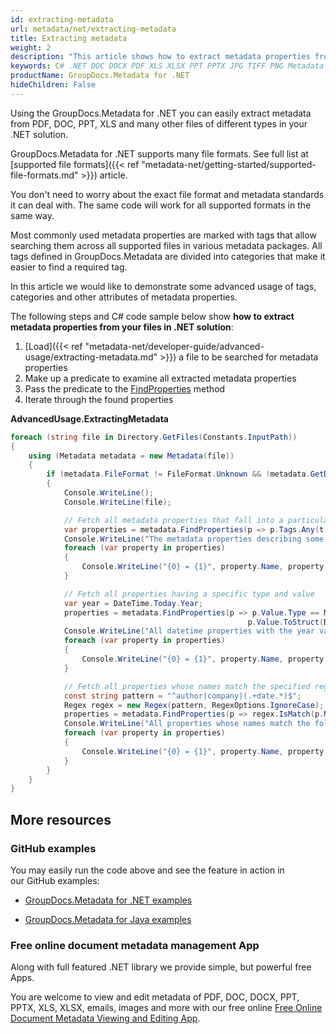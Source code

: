 ```yaml
---
id: extracting-metadata
url: metadata/net/extracting-metadata
title: Extracting metadata
weight: 2
description: "This article shows how to extract metadata properties from your files in C# .NET solution programmatically with GroupDocs.Metadata for .NET"
keywords: C# .NET DOC DOCX PDF XLS XLSX PPT PPTX JPG TIFF PNG Metadata
productName: GroupDocs.Metadata for .NET
hideChildren: False
---
```

Using the GroupDocs.Metadata for .NET you can easily extract metadata from PDF, DOC, PPT, XLS and many other files of different types in your .NET solution.

GroupDocs.Metadata for .NET supports many file formats. See full list at [supported file formats]({{< ref "metadata-net/getting-started/supported-file-formats.md" >}}) article.

You don't need to worry about the exact file format and metadata standards it can deal with. The same code will work for all supported formats in the same way.

Most commonly used metadata properties are marked with tags that allow searching them across all supported files in various metadata packages. All tags defined in GroupDocs.Metadata are divided into categories that make it easier to find a required tag.

In this article we would like to demonstrate some advanced usage of tags, categories and other attributes of metadata properties.

The following steps and C# code sample below show **how to extract metadata properties from your files in .NET solution**:

1.  [Load]({{< ref "metadata-net/developer-guide/advanced-usage/extracting-metadata.md" >}}) a file to be searched for metadata properties
2.  Make up a predicate to examine all extracted metadata properties
3.  Pass the predicate to the [FindProperties](https://apireference.groupdocs.com/net/metadata/groupdocs.metadata/metadata/methods/findproperties) method
4.  Iterate through the found properties

**AdvancedUsage.ExtractingMetadata**

```csharp
foreach (string file in Directory.GetFiles(Constants.InputPath))
{
	using (Metadata metadata = new Metadata(file))
	{
		if (metadata.FileFormat != FileFormat.Unknown && !metadata.GetDocumentInfo().IsEncrypted)
		{
			Console.WriteLine();
			Console.WriteLine(file);

			// Fetch all metadata properties that fall into a particular category
			var properties = metadata.FindProperties(p => p.Tags.Any(t => t.Category == Tags.Content));
			Console.WriteLine("The metadata properties describing some characteristics of the file content: title, keywords, language, etc.");
			foreach (var property in properties)
			{
				Console.WriteLine("{0} = {1}", property.Name, property.Value);
			}

			// Fetch all properties having a specific type and value
			var year = DateTime.Today.Year;
			properties = metadata.FindProperties(p => p.Value.Type == MetadataPropertyType.DateTime &&
													 p.Value.ToStruct(DateTime.MinValue).Year == year);
			Console.WriteLine("All datetime properties with the year value equal to the current year");
			foreach (var property in properties)
			{
				Console.WriteLine("{0} = {1}", property.Name, property.Value);
			}

			// Fetch all properties whose names match the specified regex
			const string pattern = "^author|company|(.+date.*)$";
			Regex regex = new Regex(pattern, RegexOptions.IgnoreCase);
			properties = metadata.FindProperties(p => regex.IsMatch(p.Name));
			Console.WriteLine("All properties whose names match the following regex: {0}", pattern);
			foreach (var property in properties)
			{
				Console.WriteLine("{0} = {1}", property.Name, property.Value);
			}
		}
	}
}
```

## More resources

### GitHub examples

You may easily run the code above and see the feature in action in our GitHub examples:

*   [GroupDocs.Metadata for .NET examples](https://github.com/groupdocs-metadata/GroupDocs.Metadata-for-.NET)
    
*   [GroupDocs.Metadata for Java examples](https://github.com/groupdocs-metadata/GroupDocs.Metadata-for-Java)
    

### Free online document metadata management App

Along with full featured .NET library we provide simple, but powerful free Apps.

You are welcome to view and edit metadata of PDF, DOC, DOCX, PPT, PPTX, XLS, XLSX, emails, images and more with our free online [Free Online Document Metadata Viewing and Editing App](https://products.groupdocs.app/metadata).
